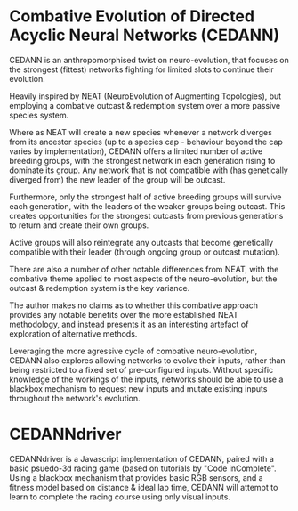 # Combative Evolution of Directed Acyclic Neural Networks (CEDANN)

CEDANN is an anthropomorphised twist on neuro-evolution, that focuses on the strongest (fittest) networks fighting for limited slots to continue their evolution.

Heavily inspired by NEAT (NeuroEvolution of Augmenting Topologies), but employing a combative outcast & redemption system over a more passive species system.

Where as NEAT will create a new species whenever a network diverges from its ancestor species (up to a species cap - behaviour beyond the cap varies by implementation), CEDANN offers a limited number of active breeding groups, with the strongest network in each generation rising to dominate its group. Any network that is not compatible with (has genetically diverged from) the new leader of the group will be outcast.

Furthermore, only the strongest half of active breeding groups will survive each generation, with the leaders of the weaker groups being outcast. This creates opportunities for the strongest outcasts from previous generations to return and create their own groups.

Active groups will also reintegrate any outcasts that become genetically compatible with their leader (through ongoing group or outcast mutation).

There are also a number of other notable differences from NEAT, with the combative theme applied to most aspects of the neuro-evolution, but the outcast & redemption system is the key variance.

The author makes no claims as to whether this combative approach provides any notable benefits over the more established NEAT methodology, and instead presents it as an interesting artefact of exploration of alternative methods.

Leveraging the more agressive cycle of combative neuro-evolution, CEDANN also explores allowing networks to evolve their inputs, rather than being restricted to a fixed set of pre-configured inputs. Without specific knowledge of the workings of the inputs, networks should be able to use a blackbox mechanism to request new inputs and mutate existing inputs throughout the network's evolution.

# CEDANNdriver

CEDANNdriver is a Javascript implementation of CEDANN, paired with a basic psuedo-3d racing game (based on tutorials by "Code inComplete". Using a blackbox mechanism that provides basic RGB sensors, and a fitness model based on distance & ideal lap time, CEDANN will attempt to learn to complete the racing course using only visual inputs.